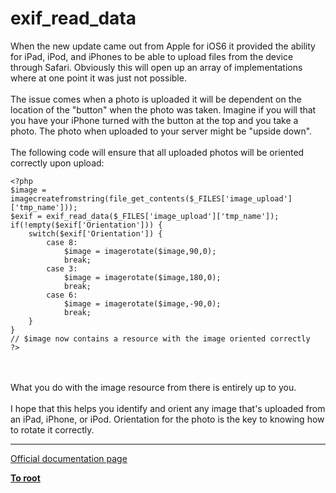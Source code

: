 # exif_read_data



When the new update came out from Apple for iOS6 it provided the ability for iPad, iPod, and iPhones to be able to upload files from the device through Safari. Obviously this will open up an array of implementations where at one point it was just not possible.<br><br>The issue comes when a photo is uploaded it will be dependent on the location of the "button" when the photo was taken. Imagine if you will that you have your iPhone turned with the button at the top and you take a photo. The photo when uploaded to your server might be "upside down".<br><br>The following code will ensure that all uploaded photos will be oriented correctly upon upload:<br>

```
<?php
$image = imagecreatefromstring(file_get_contents($_FILES['image_upload']['tmp_name']));
$exif = exif_read_data($_FILES['image_upload']['tmp_name']);
if(!empty($exif['Orientation'])) {
    switch($exif['Orientation']) {
        case 8:
            $image = imagerotate($image,90,0);
            break;
        case 3:
            $image = imagerotate($image,180,0);
            break;
        case 6:
            $image = imagerotate($image,-90,0);
            break;
    }
}
// $image now contains a resource with the image oriented correctly
?>
```
<br><br>What you do with the image resource from there is entirely up to you.<br><br>I hope that this helps you identify and orient any image that&apos;s uploaded from an iPad, iPhone, or iPod. Orientation for the photo is the key to knowing how to rotate it correctly.  

---

[Official documentation page](https://www.php.net/manual/en/function.exif-read-data.php)

**[To root](/README.md)**